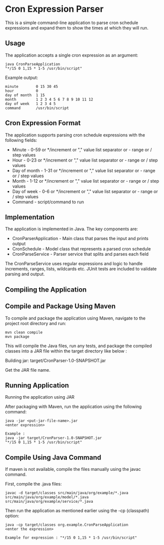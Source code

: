 # Cron Expression Parser

This is a simple command-line application to parse cron schedule expressions and expand them to show the times at which they will run.

## Usage

The application accepts a single cron expression as an argument:

```
java CronParseApplication
"*/15 0 1,15 * 1-5 /usr/bin/script"
```

Example output:

```
minute        0 15 30 45
hour          0
day of month  1 15
month         1 2 3 4 5 6 7 8 9 10 11 12
day of week   1 2 3 4 5
command       /usr/bin/script
```

## Cron Expression Format

The application supports parsing cron schedule expressions with the following fields:

- Minute - 0-59 or */increment or "," value list separator or - range or /	step values
- Hour - 0-23 or */increment or "," value list separator or - range or /	step values
- Day of month - 1-31 or */increment or "," value list separator or - range or /	step values
- Month - 1-12 or */increment or "," value list separator or - range or /	step values
- Day of week - 0-6 or */increment or "," value list separator or - range or /	step values
- Command - script/command to run

## Implementation

The application is implemented in Java. The key components are:

- CronParserApplication - Main class that parses the input and prints output
- CronSchedule - Model class that represents a parsed cron schedule
- CronParseService - Parser service that splits and parses each field

The CronParseService uses regular expressions and logic to handle increments, ranges, lists, wildcards etc. JUnit tests are included to validate parsing and output.

## Compiling the Application

## Compile and Package Using Maven

To compile and package the application using Maven, navigate to the project root directory and run:

```
mvn clean compile
mvn package
```

This will compile the Java files, run any tests, and package the compiled classes into a JAR file within the target directory like below :

Building jar: target/CronParser-1.0-SNAPSHOT.jar

Get the JAR file name.

## Running Application

Running the application using JAR

After packaging with Maven,  run the application using the following command:

```
java -jar <put-jar-file-name>.jar 
<enter expression> 

Example : 
java -jar target/CronParser-1.0-SNAPSHOT.jar
"*/15 0 1,15 * 1-5 /usr/bin/script"
```


## Compile Using Java Command
If maven is not available, compile the files manually using the javac command.

First, compile the .java files:


```
javac -d target/classes src/main/java/org/example/*.java src/main/java/org/example/model/*.java src/main/java/org/example/service/*.java
```

Then  run the application as mentioned earlier using the -cp (classpath) option:

```
java -cp target/classes org.example.CronParseApplication 
<enter the expression>   

Example for expression : "*/15 0 1,15 * 1-5 /usr/bin/script"

